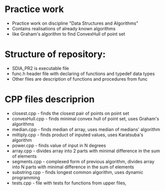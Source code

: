 # Practice work
* Practice work on discipline "Data Structures and Algorithms"
* Contains realisations of already known algorithms
* like Graham's algorithm to find ConvexHull of point set

# Structure of repository:
* SDIA_PR2 is executable file
* func.h header file with declaring of functions and typedef data types
* Other files are description of functions and procedures from func

# CPP files descriprion
* closest.cpp - finds the closest pair of points on point set
* convexHull.cpp - finds minimal convex hull of point set, uses Graham's algorithms
* median.cpp - finds median of array, uses median of medians' algorithm 
* miltiply.cpp - finds product of inputed values, uses Karatsuba's algorithm 
* power.cpp - finds value of input in N degrees
* array.cpp - divides array into 2 parts with minimal difference in the sum of elements
* segments.cpp - complexed form of previous algorithm, divides array into N parts with minimal difference in the sum of elements
* substring.cpp - finds longest common algorithm, uses dynamic programming
* tests.cpp - file with tests for functions from upper files, 
